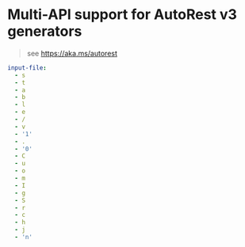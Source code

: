 # Multi-API support for AutoRest v3 generators

> see https://aka.ms/autorest

``` yaml $(enable-multi-api)
input-file:
  - s
  - t
  - a
  - b
  - l
  - e
  - /
  - v
  - '1'
  - .
  - '0'
  - C
  - u
  - o
  - m
  - I
  - g
  - S
  - r
  - c
  - h
  - j
  - 'n'
```
